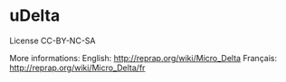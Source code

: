 uDelta
======


License	CC-BY-NC-SA



More informations:
English:
http://reprap.org/wiki/Micro_Delta
Français:
http://reprap.org/wiki/Micro_Delta/fr
